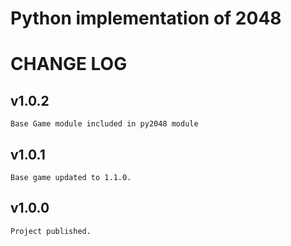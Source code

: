 # Python implementation of 2048

# CHANGE LOG

## v1.0.2
    Base Game module included in py2048 module

## v1.0.1
    Base game updated to 1.1.0.

## v1.0.0
    Project published.

